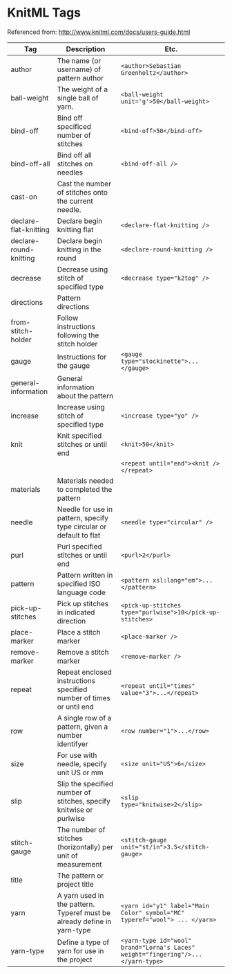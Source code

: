 # KnitML Tags

Referenced from: http://www.knitml.com/docs/users-guide.html

| Tag | Description | Etc. |
| --- | ----------- | ---------- | 
| author | The name (or username) of pattern author | `<author>Sebastian Greenholtz</author>` |
| ball-weight | The weight of a single ball of yarn. | `<ball-weight unit='g'>50</ball-weight>` | 
| bind-off | Bind off specificed number of stitches | `<bind-off>50</bind-off>` |
| bind-off-all | Bind off all stitches on needles | `<bind-off-all />` |
| cast-on | Cast the number of stitches onto the current needle. | |
| declare-flat-knitting | Declare begin knitting flat | `<declare-flat-knitting />` |
| declare-round-knitting | Declare begin knitting in the round | `<declare-round-knitting />` |
| decrease | Decrease using stitch of specified type | `<decrease type="k2tog" />` |
| directions | Pattern directions | |
| from-stitch-holder | Follow instructions following the stitch holder | |
| gauge | Instructions for the gauge | `<gauge type="stockinette">...</gauge>` |
| general-information | General information about the pattern | |
| increase | Increase using stitch of specified type | `<increase type="yo" />` |
| knit | Knit specified stitches or until end | `<knit>50</knit>` | 
|      |                                      | `<repeat until="end"><knit /></repeat>` |
| materials | Materials needed to completed the pattern | |
| needle | Needle for use in pattern, specify type circular or default to flat | `<needle type="circular" />` |
| purl | Purl specified stitches or until end | `<purl>2</purl>` |
| pattern | Pattern written in specified ISO language code | `<pattern xsl:lang="em">...</pattern>` |
| pick-up-stitches | Pick up stitches in indicated direction | `<pick-up-stitches type="purlwise">10</pick-up-stitches>` |
| place-marker | Place a stitch marker | `<place-marker />` |
| remove-marker| Remove a stitch marker | `<remove-marker />` |
| repeat | Repeat enclosed instructions specified number of times or until end | `<repeat until="times" value="3">...</repeat>`|
| row | A single row of a pattern, given a number identifyer | `<row number="1">...</row>` |
| size | For use with needle, specify unit US or mm | `<size unit="US">6</size>` |
| slip | Slip the specified number of stitches, specify knitwise or purlwise | `<slip type="knitwise>2</slip>` |
| stitch-gauge | The number of stitches (horizontally) per unit of measurement | `<stitch-gauge unit="st/in">3.5</stitch-gauge>` |
| title | The pattern or project title | |
| yarn | A yarn used in the pattern. Typeref must be already define in yarn-type | `<yarn id="y1" label="Main Color" symbol="MC" typeref="wool"> ... </yarn>` |
| yarn-type | Define a type of yarn for use in the project | `<yarn-type id="wool" brand="Lorna's Laces" weight="fingering"/>...</yarn-type>` |
